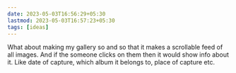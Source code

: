```yaml
---
date: 2023-05-03T16:56:29+05:30
lastmod: 2023-05-03T16:57:23+05:30
tags: [ideas]
---
```


What about making my gallery so and so that it makes a scrollable feed of all images.
And if the someone clicks on them then it would show info about it. Like date of capture, which album it belongs to, place of capture etc.
